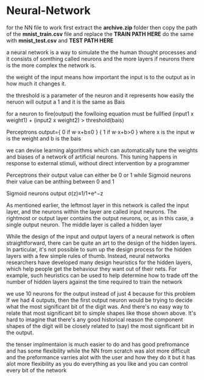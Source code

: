# Neural-Network

for the NN file to work first extract the **archive.zip** folder then copy the path of the **mnist_train.csv** file and 
replace the **TRAIN PATH HERE** do the same with **mnist_test.csv** and **TEST PATH HERE**







a neural network is a way to simulate the the human thought processes and it consists of somthing called neurons and the more layers if neurons there is the more complex the network is.

the weight of the input means how important the input is to the output as in how much it changes it.

the threshold is a parameter of the neuron and it represents how easily the neruon will output a 1 and it is the same as Bais

for a neuron to fire(output) the fowlloing equation must be fullfied (input1 x weight1) + (input2 x weight2) > threshold(bais)

 Perceptrons output={ 0 if w⋅x+b≤0 }
                    { 1 if w⋅x+b>0 }   where x is the input w is the weight and b is the bais


we can devise learning algorithms which can automatically tune the weights and biases of a network of artificial neurons. This tuning happens in response to external stimuli, without direct intervention by a programmer

Perceptrons their output value can either be 0 or 1 while Sigmoid neurons their value can be anthing between 0 and 1 

Sigmoid neurons output σ(z)≡1/1+e^−z

As mentioned earlier, the leftmost layer in this network is called the input layer, and the neurons within the layer are called input neurons. The rightmost or output layer contains the output neurons, or, as in this case, a single output neuron. The middle layer is called a hidden layer

While the design of the input and output layers of a neural network is often straightforward, there can be quite an art to the design of the hidden layers. In particular, it's not possible to sum up the design process for the hidden layers with a few simple rules of thumb. Instead, neural networks researchers have developed many design heuristics for the hidden layers, which help people get the behaviour they want out of their nets. For example, such heuristics can be used to help determine how to trade off the number of hidden layers against the time required to train the network

we use 10 neurons for the output instead of just 4 because for this problem If we had 4
outputs, then the first output neuron would be trying to decide what the most significant bit of the digit was. And there's no easy way to relate that most significant bit to simple shapes like those shown above. It's hard to imagine that there's any good historical reason the component shapes of the digit will be closely related to (say) the most significant bit in the output.

the tenser implmentaion is much easier to do and has good prefromance and has some flexibility while the NN from scratch was alot more difficult and the preformance varries alot with the user and how they do it but it has alot more flexibility as you do everything as you like and you can control every bit of the network
